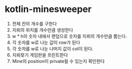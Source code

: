 # kotlin-minesweeper
1. 전체 칸의 개수를 구한다
2. 지뢰의 위치를 개수만큼 생성한다
3. w * h의 숫자 내에서 랜덤으로 숫자를 지뢰의 개수만큼 뽑는다.
4. 각 숫자를 w로 나눈 값이 row가 된다
5. 각 숫자를 w로 나눈 나머지 값이 col이 된다.
6. 지뢰찾기 게임판을 프린트한다
7. Mine의 position이 private될 수 있는지 확인한다